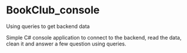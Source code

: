 # BookClub_console
Using queries to get backend data


Simple C# console application to connect to the backend, read the data, clean it and answer a few question using queries.
